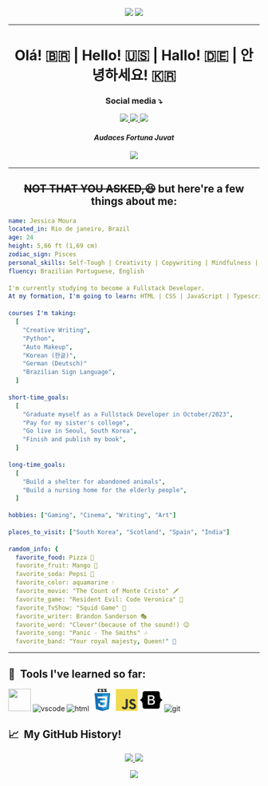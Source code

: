 <p align="center">
  <img src="https://capsule-render.vercel.app/api?type=waving&color=0:901D36,100:F1242A&height=150&section=header&stroke=000000&fontColor=FFFF&text=%20Lady%20Jessie's%20Space&fontSize=60&animation=blink" />
  <a href="https://www.youtube.com/watch?v=_eFRFQKIt_I">
  <img src="https://capsule-render.vercel.app/api?type=transparent&color=0:27DBD5,100:0D9692&height=50&section=header&stroke=000000&fontColor=901D36&text=%20Girl,%20put%20your%20records%20on%20🎵%20첫사랑&fontSize=30&animation=blink" /></a>
 </p>
 
<hr>
<div align="center">
<h1>Olá! 🇧🇷 | Hello! 🇺🇸 | Hallo! 🇩🇪 | 안녕하세요! 🇰🇷 </h1>
</div>
<div align="center">
<h3>Social media ⤵</h3>
</div>
<div align="center">
<a href="https://www.instagram.com/lady_jessie19/">
  <img height="50" src="https://user-images.githubusercontent.com/106931747/209094497-85dcce3b-68a7-4c25-8c13-71ff54dae73f.png"/>
</a>
<a href="https://medium.com/@jessie_moura">
  <img height="50" src="https://user-images.githubusercontent.com/106931747/209095061-1e8429d6-b907-4a27-9012-8828186dec81.png"/>
</a>
<a href="https://www.linkedin.com/in/jessiemoura19/">
  <img height="50" src="https://user-images.githubusercontent.com/106931747/209045671-b2c91564-024d-4ad5-bc5c-6a159e938b6d.png"/>
</a>
<div align="center">
  <h4><em>Audaces Fortuna Juvat</em></h4>
</div>
</div>
<div align="center">
<img width="500" src="https://media4.giphy.com/media/B0XEhdoeRleTe/giphy.gif?cid=ecf05e47x5570sam9dpzkmk9p23iewmseffsbr7dqapufv18&rid=giphy.gif&ct=g"/>
</div>
<hr>
<div align="center">
<h2><del>NOT THAT YOU ASKED,😆</del> but here're a few things about me:</he>
</div>

```yaml
name: Jessica Moura
located_in: Rio de janeiro, Brazil
age: 24
height: 5,66 ft (1,69 cm)
zodiac_sign: Pisces
personal_skills: Self-Tough | Creativity | Copywriting | Mindfulness | Professional Organization
fluency: Brazilian Portuguese, English

I'm currently studying to become a Fullstack Developer.
At my formation, I'm going to learn: HTML | CSS | JavaScript | Typescript | React | Node.js | Express | Nest | TypeORM

courses I'm taking: 
  [
    "Creative Writing",
    "Python",
    "Auto Makeup",
    "Korean (한글)",
    "German (Deutsch)"
    "Brazilian Sign Language",
  ]

short-time_goals:
  [
    "Graduate myself as a Fullstack Developer in October/2023",
    "Pay for my sister's college",
    "Go live in Seoul, South Korea",
    "Finish and publish my book",
  ]
  
long-time_goals:
  [
    "Build a shelter for abandoned animals",
    "Build a nursing home for the elderly people",
  ]
  
hobbies: ["Gaming", "Cinema", "Writing", "Art"]

places_to_visit: ["South Korea", "Scotland", "Spain", "India"]

ramdom_info: {
  favorite_food: Pizza 🍕
  favorite_fruit: Mango 🥭
  favorite_soda: Pepsi 🥤
  favorite_color: aquamarine 💧
  favorite_movie: "The Count of Monte Cristo" 🗡
  favorite_game: "Resident Evil: Code Veronica" 🌂
  favorite_TvShow: "Squid Game" 🐙
  favorite_writer: Brandon Sanderson 🎭
  favorite_word: "Clever"(because of the sound!) 😉
  favorite_song: "Panic - The Smiths" 🎶
  favorite_band: "Your royal majesty, Queen!" 👑
```
<hr>
<h2> 🚀 &nbsp;Tools I've learned so far:</h2>
<p align="left">
<img src="https://cdn.jsdelivr.net/gh/devicons/devicon/icons/photoshop/photoshop-line.svg" width="45" height="45"/>
<img src="https://cdn.jsdelivr.net/gh/devicons/devicon/icons/vscode/vscode-original.svg" alt="vscode" width="45" height="45"/>
<img src="https://cdn.jsdelivr.net/gh/devicons/devicon/icons/html5/html5-original.svg" alt="html" width="45" height="45"/>
<img src="https://raw.githubusercontent.com/devicons/devicon/master/icons/css3/css3-original-wordmark.svg" alt="css3" width="45" height="45" />
<img src="https://raw.githubusercontent.com/devicons/devicon/master/icons/javascript/javascript-original.svg" alt="javascript" width="45" height="45" />
<img src="https://raw.githubusercontent.com/devicons/devicon/master/icons/bootstrap/bootstrap-plain.svg" alt="bootstrap" width="45" height="45" />
<img src="https://cdn.jsdelivr.net/gh/devicons/devicon/icons/git/git-original.svg" alt="git" width="45" height="45"/>          
</p>
<h2> 📈 &nbsp;My GitHub History!</h2>
<div align="center">
<a href="https://github.com/LadyJessie19">
  <img height="180em" src="https://github-readme-stats.vercel.app/api?username=LadyJessie19&theme=noctis_minimus&show_icons=true" />
  <img height="120em" src="https://github-readme-stats.vercel.app/api/top-langs/?username=LadyJessie19&theme=noctis_minimus&layout=compact" />
</a>
</div>
<p align="center">
  <img src="https://capsule-render.vercel.app/api?type=waving&color=0:901D36,100:F1242A&height=100&section=footer"/>
</p>
